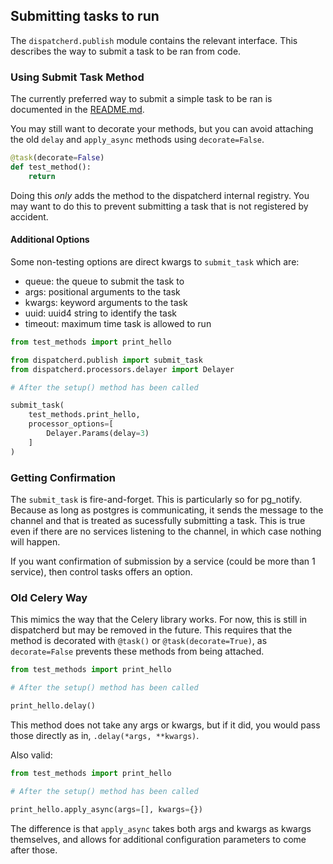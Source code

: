 ## Submitting tasks to run

The `dispatcherd.publish` module contains the relevant interface.
This describes the way to submit a task to be ran from code.

### Using Submit Task Method

The currently preferred way to submit a simple task to be ran
is documented in the [README.md](../README.md).

You may still want to decorate your methods, but you can avoid
attaching the old `delay` and `apply_async` methods using `decorate=False`.

```python
@task(decorate=False)
def test_method():
    return
```

Doing this _only_ adds the method to the dispatcherd internal registry.
You may want to do this to prevent submitting a task that is not registered by accident.

#### Additional Options

Some non-testing options are direct kwargs to `submit_task` which are:
 - queue: the queue to submit the task to
 - args: positional arguments to the task
 - kwargs: keyword arguments to the task
 - uuid: uuid4 string to identify the task
 - timeout: maximum time task is allowed to run

```python
from test_methods import print_hello

from dispatcherd.publish import submit_task
from dispatcherd.processors.delayer import Delayer

# After the setup() method has been called

submit_task(
    test_methods.print_hello,
    processor_options=[
        Delayer.Params(delay=3)
    ]
)
```

### Getting Confirmation

The `submit_task` is fire-and-forget. This is particularly so for pg_notify.
Because as long as postgres is communicating, it sends the message to the channel
and that is treated as sucessfully submitting a task.
This is true even if there are no services listening to the channel,
in which case nothing will happen.

If you want confirmation of submission by a service (could be more than 1 service),
then control tasks offers an option.

### Old Celery Way

This mimics the way that the Celery library works.
For now, this is still in dispatcherd but may be removed in the future.
This requires that the method is decorated with `@task()` or
`@task(decorate=True)`, as `decorate=False` prevents these methods
from being attached.

```python
from test_methods import print_hello

# After the setup() method has been called

print_hello.delay()
```

This method does not take any args or kwargs, but if it did, you would
pass those directly as in, `.delay(*args, **kwargs)`.

Also valid:

```python
from test_methods import print_hello

# After the setup() method has been called

print_hello.apply_async(args=[], kwargs={})
```

The difference is that `apply_async` takes both args and kwargs as kwargs themselves,
and allows for additional configuration parameters to come after those.
